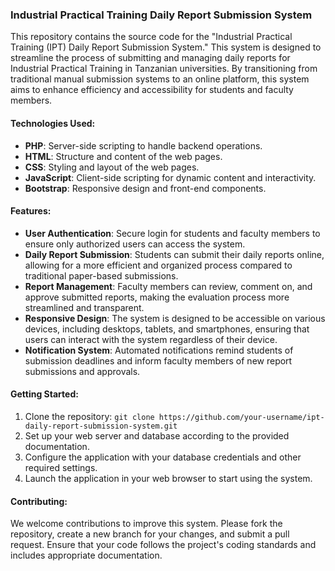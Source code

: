 ### Industrial Practical Training Daily Report Submission System

This repository contains the source code for the "Industrial Practical Training (IPT) Daily Report Submission System." This system is designed to streamline the process of submitting and managing daily reports for Industrial Practical Training in Tanzanian universities. By transitioning from traditional manual submission systems to an online platform, this system aims to enhance efficiency and accessibility for students and faculty members.

#### Technologies Used:
- **PHP**: Server-side scripting to handle backend operations.
- **HTML**: Structure and content of the web pages.
- **CSS**: Styling and layout of the web pages.
- **JavaScript**: Client-side scripting for dynamic content and interactivity.
- **Bootstrap**: Responsive design and front-end components.

#### Features:
- **User Authentication**: Secure login for students and faculty members to ensure only authorized users can access the system.
- **Daily Report Submission**: Students can submit their daily reports online, allowing for a more efficient and organized process compared to traditional paper-based submissions.
- **Report Management**: Faculty members can review, comment on, and approve submitted reports, making the evaluation process more streamlined and transparent.
- **Responsive Design**: The system is designed to be accessible on various devices, including desktops, tablets, and smartphones, ensuring that users can interact with the system regardless of their device.
- **Notification System**: Automated notifications remind students of submission deadlines and inform faculty members of new report submissions and approvals.

#### Getting Started:
1. Clone the repository: `git clone https://github.com/your-username/ipt-daily-report-submission-system.git`
2. Set up your web server and database according to the provided documentation.
3. Configure the application with your database credentials and other required settings.
4. Launch the application in your web browser to start using the system.

#### Contributing:
We welcome contributions to improve this system. Please fork the repository, create a new branch for your changes, and submit a pull request. Ensure that your code follows the project's coding standards and includes appropriate documentation.
